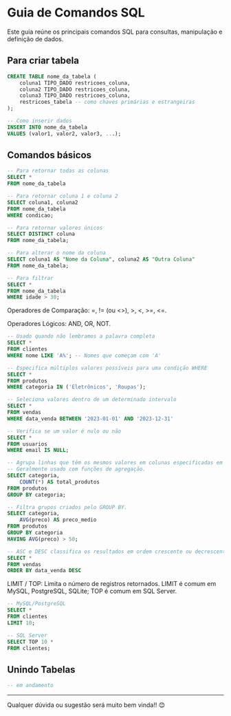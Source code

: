# Guia de Comandos SQL
Este guia reúne os principais comandos SQL para consultas, manipulação e definição de dados.

## Para criar tabela

```sql
CREATE TABLE nome_da_tabela (
    coluna1 TIPO_DADO restricoes_coluna,
    coluna2 TIPO_DADO restricoes_coluna,
    coluna3 TIPO_DADO restricoes_coluna,
    restricoes_tabela -- como chaves primárias e estrangeiras
);

-- Como inserir dados
INSERT INTO nome_da_tabela
VALUES (valor1, valor2, valor3, ...);
```

## Comandos básicos

```sql 
-- Para retornar todas as colunas 
SELECT *
FROM nome_da_tabela

-- Para retornar coluna 1 e coluna 2
SELECT coluna1, coluna2
FROM nome_da_tabela
WHERE condicao;

-- Para retornar valores únicos
SELECT DISTINCT coluna
FROM nome_da_tabela;

-- Para alterar o nome da coluna
SELECT coluna1 AS "Nome da Coluna", coluna2 AS "Outra Coluna"
FROM nome_da_tabela;

-- Para filtrar
SELECT *
FROM nome_da_tabela
WHERE idade > 30;
```

Operadores de Comparação: =, != (ou <>), >, <, >=, <=.

Operadores Lógicos: AND, OR, NOT.

```sql
-- Usado quando não lembramos a palavra completa
SELECT *
FROM clientes
WHERE nome LIKE 'A%'; -- Nomes que começam com 'A'

-- Especifica múltiplos valores possíveis para uma condição WHERE
SELECT *
FROM produtos
WHERE categoria IN ('Eletrônicos', 'Roupas');

-- Seleciona valores dentro de um determinado intervalo
SELECT *
FROM vendas
WHERE data_venda BETWEEN '2023-01-01' AND '2023-12-31'

-- Verifica se um valor é nulo ou não
SELECT *
FROM usuarios
WHERE email IS NULL;

-- Agrupa linhas que têm os mesmos valores em colunas especificadas em um conjunto de linhas de resumo.
-- Geralmente usado com funções de agregação.
SELECT categoria, 
	COUNT(*) AS total_produtos
FROM produtos
GROUP BY categoria;

-- Filtra grupos criados pelo GROUP BY.
SELECT categoria, 
	AVG(preco) AS preco_medio
FROM produtos
GROUP BY categoria
HAVING AVG(preco) > 50;

-- ASC e DESC classifica os resultados em ordem crescente ou decrescente
SELECT *
FROM vendas
ORDER BY data_venda DESC
``` 

LIMIT / TOP: Limita o número de registros retornados. LIMIT é comum em MySQL, PostgreSQL, SQLite; TOP é comum em SQL Server.

```sql
-- MySQL/PostgreSQL
SELECT *
FROM clientes
LIMIT 10;

-- SQL Server
SELECT TOP 10 *
FROM clientes;
```

## Unindo Tabelas

```sql
-- em andamento
```

---
Qualquer dúvida ou sugestão será muito bem vinda!! 😊
